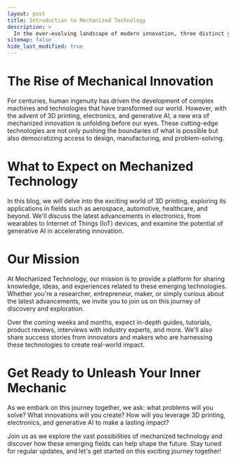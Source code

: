 ```yaml
---
layout: post
title: Introduction to Mechanized Technology
description: >
  In the ever-evolving landscape of modern innovation, three distinct yet interconnected fields have emerged as pioneers in shaping the future: 3D Printing, Electronics, and Generative AI. Each has its own unique characteristics, applications, and potential for transforming industries and revolutionizing the way we live and work.
sitemap: false
hide_last_modified: true
---
```

# The Rise of Mechanical Innovation

For centuries, human ingenuity has driven the development of complex machines and technologies that have transformed our world. However, with the advent of 3D printing, electronics, and generative AI, a new era of mechanized innovation is unfolding before our eyes. These cutting-edge technologies are not only pushing the boundaries of what is possible but also democratizing access to design, manufacturing, and problem-solving.

# What to Expect on Mechanized Technology

In this blog, we will delve into the exciting world of 3D printing, exploring its applications in fields such as aerospace, automotive, healthcare, and beyond. We'll discuss the latest advancements in electronics, from wearables to Internet of Things (IoT) devices, and examine the potential of generative AI in accelerating innovation.

# Our Mission

At Mechanized Technology, our mission is to provide a platform for sharing knowledge, ideas, and experiences related to these emerging technologies. Whether you're a researcher, entrepreneur, maker, or simply curious about the latest advancements, we invite you to join us on this journey of discovery and exploration.

Over the coming weeks and months, expect in-depth guides, tutorials, product reviews, interviews with industry experts, and more. We'll also share success stories from innovators and makers who are harnessing these technologies to create real-world impact.

# Get Ready to Unleash Your Inner Mechanic

As we embark on this journey together, we ask: what problems will you solve? What innovations will you create? How will you leverage 3D printing, electronics, and generative AI to make a lasting impact?

Join us as we explore the vast possibilities of mechanized technology and discover how these emerging fields can help shape the future. Stay tuned for regular updates, and let's get started on this exciting journey together!